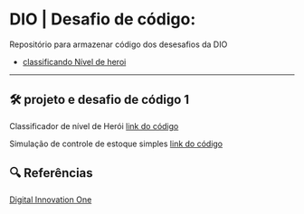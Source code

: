 # DIO | Desafio de código: 

Repositório para armazenar código dos desesafios da DIO

- [classificando Nível de heroi](#desafio1)
---

<a id="desafio1"></a>
## 🛠 projeto e desafio de código 1 
Classificador de nível de Herói
[link do código](./index.js)

Simulação de controle de estoque simples
[link do código](https://github.com/LucasxPolidoro/Desafio-de-codigo-1)

## 🔍 Referências


<a href="https://web.dio.me/" rel="noopener" target="_blank">Digital Innovation One</a>

